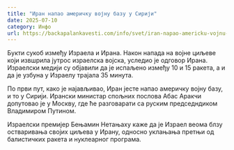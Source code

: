 ```yaml
---
title: "Иран напао америчку војну базу у Сирији"
date: 2025-07-10
category: Инфо
url: https://backapalankavesti.com/info/svet/iran-napao-americku-vojnu-bazu-u-siriji/
---
```


Букти сукоб између Израела и Ирана. Након напада на војне циљеве који извшрила јутрос израелска војска, уследио је одговор Ирана. Израелски медији су објавили да је испаљено између 10 и 15 ракета, а и да је узбуна у Израелу трајала 35 минута.

По први пут, како је најављивао, Иран јесте напао америчку војну базу, и то у Сирији.
Ирански министар спољних послова Абас Аракчи допутовао је у Москву, где ће разговарати са руским председндиком Владимиром Путином.

Израелски премијер Бењамин Нетањаху каже да је Израел веома блзу остваривања својих циљева у Ирану, односно уклањања претњи од балистичких ракета и нуклеарног програма.
